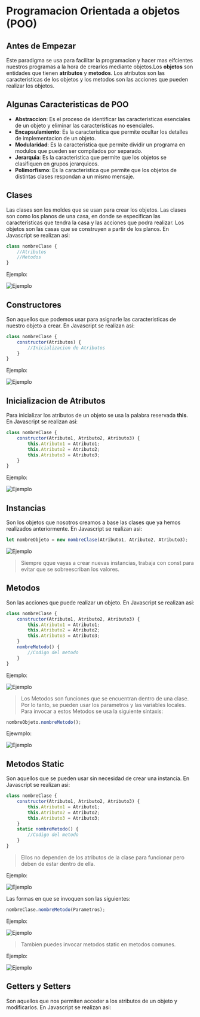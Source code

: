 # Programacion Orientada a objetos (POO)

## Antes de Empezar
Este paradigma se usa para facilitar la programacion y hacer mas eifcientes nuestros programas a la hora de crearlos mediante objetos.Los  **objetos** son entidades que tienen **atributos** y **metodos**. Los atributos son las caracteristicas de los objetos y los metodos son las acciones que pueden realizar los objetos.

## Algunas Caracteristicas de POO
- **Abstraccion**: Es el proceso de identificar las caracteristicas esenciales de un objeto y eliminar las caracteristicas no esenciales.
- **Encapsulamiento**: Es la caracteristica que permite ocultar los detalles de implementacion de un objeto.
- **Modularidad**: Es la caracteristica que permite dividir un programa en modulos que pueden ser compilados por separado.
- **Jerarquia**: Es la caracteristica que permite que los objetos se clasifiquen en grupos jerarquicos.
- **Polimorfismo**: Es la caracteristica que permite que los objetos de distintas clases respondan a un mismo mensaje.

## Clases 
Las clases son los moldes que se usan para crear los objetos. Las clases son como los planos de una casa, en donde se especifican las caracteristicas que tendra la casa y las acciones que podra realizar. Los objetos son las casas que se construyen a partir de los planos. En Javascript se realizan asi:
```js
class nombreClase {
    //Atributos
    //Metodos
}
```

Ejemplo:

![Ejemplo](/Assets/img/clase.png)

## Constructores
Son aquellos que podemos usar para asignarle las caracteristicas de nuestro objeto a crear. En Javascript se realizan asi:

```js
class nombreClase {
    constructor(Atributos) {
        //Inicializacion de Atributos
    }
}
```

Ejemplo:

![Ejemplo](/Assets/img/constructor.png)


## Inicializacion de Atributos
Para inicializar los atributos de un objeto se usa la palabra reservada **this**. En Javascript se realizan asi:

```js
class nombreClase {
    constructor(Atributo1, Atributo2, Atributo3) {
        this.Atributo1 = Atributo1;
        this.Atributo2 = Atributo2;
        this.Atributo3 = Atributo3;
    }
}
```

Ejemplo:

![Ejemplo](/Assets/img/atributos.png)

## Instancias
Son los objetos que nosotros creamos a base las clases que ya hemos realizados anteriormente. En Javascript se realizan asi:

```js
let nombreObjeto = new nombreClase(Atributo1, Atributo2, Atributo3);
```

![Ejemplo](/Assets/img/instancia.png)

> Siempre qque vayas a crear nuevas instancias, trabaja con const para evitar que se sobreescriban los valores.

## Metodos
Son las acciones que puede realizar un objeto. En Javascript se realizan asi:

```js
class nombreClase {
    constructor(Atributo1, Atributo2, Atributo3) {
        this.Atributo1 = Atributo1;
        this.Atributo2 = Atributo2;
        this.Atributo3 = Atributo3;
    }
    nombreMetodo() {
        //Codigo del metodo
    }
}
```

Ejemplo:

![Ejemplo](/Assets/img/metodos.png)

> Los Metodos son funciones que se encuentran dentro de una clase. Por lo tanto, se pueden usar los parametros y las variables locales. Para invocar a estos Metodos se usa la siguiente sintaxis: 

```js
nombreObjeto.nombreMetodo();
```

Ejewmplo:

![Ejemplo](/Assets/img/invocacion.png)

## Metodos Static
Son aquellos que se pueden usar sin necesidad de crear una instancia. En Javascript se realizan asi:

```js
class nombreClase {
    constructor(Atributo1, Atributo2, Atributo3) {
        this.Atributo1 = Atributo1;
        this.Atributo2 = Atributo2;
        this.Atributo3 = Atributo3;
    }
    static nombreMetodo() {
        //Codigo del metodo
    }
}
```
> Ellos no dependen de los atributos de la clase para funcionar pero deben de estar dentro de ella.

Ejemplo:

![Ejemplo](/Assets/img/static.png)

Las formas en que se invoquen son las siguientes:
```js
nombreClase.nombreMetodo(Parametros);
```

Ejemplo:

![Ejemplo](/Assets/img/invocar-static.png)

> Tambien puedes invocar metodos static  en metodos comunes.

Ejemplo:

![Ejemplo](/Assets/img/metodos_conjunto.png)

## Getters y Setters
Son aquellos que nos permiten acceder a los atributos de un objeto y modificarlos. En Javascript se realizan asi:

```js